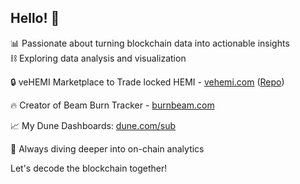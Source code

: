 ## Hello! 👋

📊 Passionate about turning blockchain data into actionable insights  
⛓️ Exploring data analysis and visualization  

🔒 veHEMI Marketplace to Trade locked HEMI - [vehemi.com](https://burnbeam.com/) ([Repo](https://github.com/0x0sub/vehemi-marketplace))

🔥 Creator of Beam Burn Tracker - [burnbeam.com](https://burnbeam.com/)  

📈 My Dune Dashboards: [dune.com/sub](https://dune.com/sub)  

🌱 Always diving deeper into on-chain analytics

Let's decode the blockchain together!
